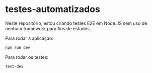 # testes-automatizados 

Neste repositório, estou criando testes E2E em Node.JS sem uso de nenhum framework para fins de estudos.

Para rodar a aplicação:
```bash
npm run dev
```

Para rodar os testes:
```bash
test-dev
```